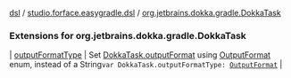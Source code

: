[dsl](../../index.md) / [studio.forface.easygradle.dsl](../index.md) / [org.jetbrains.dokka.gradle.DokkaTask](./index.md)

### Extensions for org.jetbrains.dokka.gradle.DokkaTask

| [outputFormatType](output-format-type.md) | Set [DokkaTask.outputFormat](#) using [OutputFormat](../-output-format/index.md) enum, instead of a String`var DokkaTask.outputFormatType: `[`OutputFormat`](../-output-format/index.md) |


